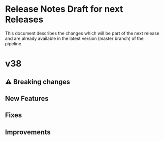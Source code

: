# Release Notes Draft for next Releases

This document describes the changes which will be part of the next release and are already available in the latest version (master branch) of the pipeline.

# v38

## :warning: Breaking changes

## New Features

## Fixes

## Improvements
